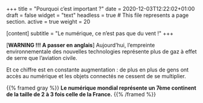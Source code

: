 +++
title = "Pourquoi c’est important ?"
date = 2020-12-03T12:22:02+01:00
draft = false
widget = "text"
headless = true  # This file represents a page section.
active = true
weight = 20

[content]
 subtitle = "Le numérique, ce n’est pas que du vent !"
+++

[**WARNING !!! A passer en anglais**] Aujourd’hui, l’empreinte environnementale des nouvelles technologies représente
plus de gaz à effet de serre que l’aviation civile.

Et ce chiffre est en constante augmentation : de plus en plus de gens ont accès au numérique et les objets connectés ne
cessent de se multiplier.

{{% framed gray %}} **Le numérique mondial représente un 7ème continent de la taille de 2 à 3 fois celle de la France.**
{{% /framed %}}
